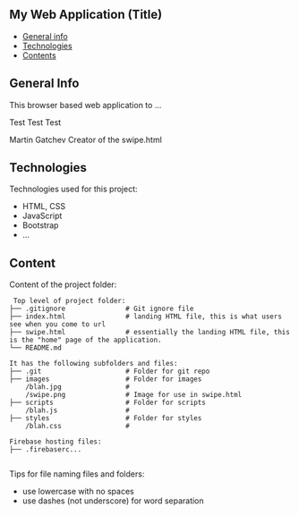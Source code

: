 ## My Web Application (Title)

* [General info](#general-info)
* [Technologies](#technologies)
* [Contents](#content)

## General Info
This browser based web application to ...

Test Test Test

Martin Gatchev
    Creator of the swipe.html
	
## Technologies
Technologies used for this project:
* HTML, CSS
* JavaScript
* Bootstrap 
* ...
	
## Content
Content of the project folder:

```
 Top level of project folder: 
├── .gitignore               # Git ignore file
├── index.html               # landing HTML file, this is what users see when you come to url
├── swipe.html               # essentially the landing HTML file, this is the "home" page of the application.
└── README.md

It has the following subfolders and files:
├── .git                     # Folder for git repo
├── images                   # Folder for images
    /blah.jpg                # 
    /swipe.png               # Image for use in swipe.html
├── scripts                  # Folder for scripts
    /blah.js                 # 
├── styles                   # Folder for styles
    /blah.css                # 

Firebase hosting files: 
├── .firebaserc...


```

Tips for file naming files and folders:
* use lowercase with no spaces
* use dashes (not underscore) for word separation

